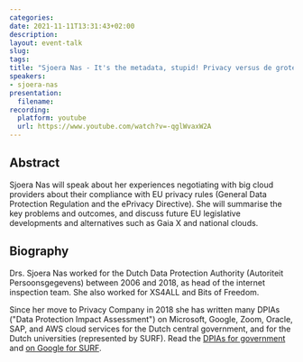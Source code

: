 ```yaml
---
categories:
date: 2021-11-11T13:31:43+02:00
description:
layout: event-talk
slug:
tags:
title: "Sjoera Nas - It's the metadata, stupid! Privacy versus de grote cloudproviders"
speakers:
- sjoera-nas
presentation:
  filename:
recording:
  platform: youtube
  url: https://www.youtube.com/watch?v=-qglWvaxW2A
---
```


## Abstract

Sjoera Nas will speak about her experiences negotiating with big cloud providers about their compliance with EU privacy rules (General Data Protection Regulation and the ePrivacy Directive). She will summarise the key problems and outcomes, and discuss future EU legislative developments and alternatives such as Gaia X and national clouds.

## Biography

Drs. Sjoera Nas worked for the Dutch Data Protection Authority (Autoriteit Persoonsgegevens) between 2006 and 2018, as head of the internet inspection team. She also worked for XS4ALL and Bits of Freedom.

Since her move to Privacy Company in 2018 she has written many DPIAs ("Data Protection Impact Assessment") on Microsoft, Google, Zoom, Oracle, SAP, and AWS cloud services for the Dutch central government, and for the Dutch universities (represented by SURF). Read the [DPIAs for government](https://slmmicrosoftrijk.nl/) and [on Google for SURF](https://www.surf.nl/en/news/all-about-dpia-google-workspace).
